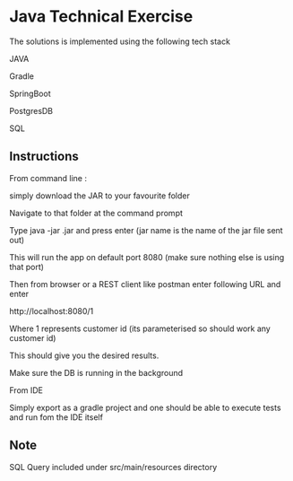 # Java Technical Exercise

The solutions is implemented using the following tech stack

JAVA

Gradle

SpringBoot

PostgresDB

SQL


## Instructions

From command line :

simply download the JAR to your favourite folder

Navigate to that folder at the command prompt

Type java -jar <jarname>.jar and press enter (jar name is the name of the jar file sent out)

This will run the app on default port 8080 (make sure nothing else is using that port)

Then from browser or a REST client like postman enter following URL and enter

http://localhost:8080/1

Where 1 represents customer id (its parameterised so should work any customer id)

This should give you the desired results.

Make sure the DB is running in the background


From IDE

Simply export as a gradle project and one should be able to execute tests and run fom the IDE itself

## Note

SQL Query included under src/main/resources directory